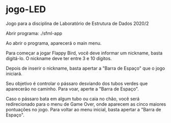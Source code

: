 # jogo-LED
Jogo para a disciplina de  Laboratório de Estrutura de Dados 2020/2


Abrir programa: ./sfml-app

Ao abrir o programa, aparecerá o main menu.

Para começar a jogar Flappy Bird, você deve informar um nickname, basta digitá-lo. O nickname deve ter entre 3 e 10 dígitos.

Depois de inserir o nickname, basta apertar a "Barra de Espaço" que o jogo iniciará.

Seu objetivo é controlar o pássaro desviando dos tubos verdes que aparecerão no caminho. Para voar, aperte a "Barra de Espaço".

Caso o pássaro bata em algum tubo ou caia no chão, você será redirecionado para o menu de Game Over, onde aparecem as cinco maiores pontuações no jogo. Para voltar ao menu inicial, basta apertar a "Barra de Espaço".